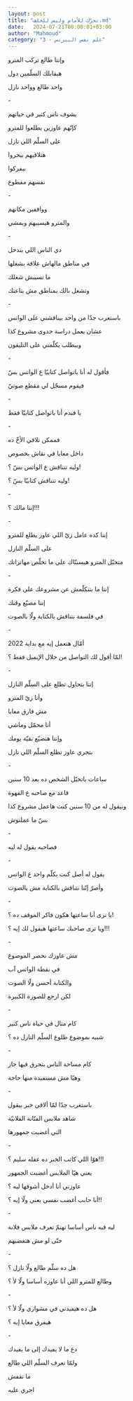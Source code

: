 ```yaml
---
layout: post
title: "تحرّك للأمام وليس للخلف.md"
date:   2024-07-21T00:00:01+03:00
author: "Mahmoud"
category: "3 - علم نفس البيزنس"
---
```

وإنتا طالع تركب المترو

هيقابلك السلّمين دول

واحد طالع وواحد نازل

\-

بشوف ناس كتير في حياتهم

كإنّهم عاوزين يطلعوا للمترو

على السلّم اللي نازل

هتلاقيهم بيجروا

بيفركوا

نفسهم مقطوع

\-

وواقفين مكانهم

والمترو هيسيبهم ويمشي

\-

دي الناس اللي بتدخل

في مناطق مالهاش علاقة بشغلها

ما تسيبش شغلك

وتشغل بالك بمناطق مش بتاعتك

\-

باستغرب جدّا من واحد بيناقشني على الواتس

عشان يعمل دراسة جدوى مشروع كذا

وبيطلب يكلّمني على التليفون

\-

فأقول له أنا باتواصل كتابيّا ع الواتس بسّ

فيقوم مسجّل لي مقطع صوتيّ

\-

يا فندم أنا باتواصل كتابيّا فقط

\-

فممكن تلاقي الأخّ ده

داخل معايا في نقاش بخصوص

وليه تتناقش ع الواتس بسّ ؟!

وليه تتناقش كتابيّا بسّ ؟!

\-

إنتا مالك ؟!!!

\-

إنتا كده عامل زيّ اللي عاوز يطلع للمترو

على السلّم النازل

متخيّل المترو هيستنّاك على ما تخلّص مهاتراتك

\-

إنتا ما بتتكلّمش عن مشروعك على فكرة

إنتا مضيّع وقتك

في فلسفة نتناقش بالكتابة ولّا بالصوت

\-

أمّال هتعمل إيه مع بداية 2022

لمّا أقول لك التواصل من خلال الإيميل فقط ؟!

\-

إنتا بتحاول تطلع على السلّم النازل

وأنا زيّ المترو

مش فارق معايا

أنا محمّل وماشي

وإنتا هتضيّع بقيّة يومك

بتجري عاوز تطلع السلّم اللي نازل

\-

ساعات باتخيّل الشخص ده بعد 10 سنين

قاعد مع صاحبه ع القهوة

وبيقول له من 10 سنين كنت هاعمل مشروع كذا

بسّ ما عملتوش

\-

فصاحبه يقول له ليه

\-

يقول له أصل كنت بكلّم واحد ع الواتس

وأصرّ إنّنا نتناقش بالكتابة مش بالصوت

\-

يا ترى أنا ساعتها هكون فاكر الموقف ده ؟!

ويا ترى صاحبك ساعتها هيقول لك إيه ؟!!!

\-

مش عاوزك تحصر الموضوع

في نقطة الواتس آب

والكتابة أحسن ولّا الصوت

لكن ارجع للصورة الكبيرة

\-

كام مثال في حياة ناس كتير

شبيه بموضوع طلوع السلّم النازل ده ؟

\-

كام مساحة الناس بتحرق فيها جاز

وهيّا مش مستفيدة منها حاجة

\-

باستغرب جدّا لمّا ألاقي خبر بيقول

شاهد ملابس الفنّانة الفلانيّة

التي أغضبت جمهورها

\-

هوّا اللي كاتب الخبر ده عقله سليم ؟!!!

يعني هيّا الملابس أغضبت الجمهور

عاوزني أنا أدخل أشوفها ليه ؟

أنا حابب أغضب نفسي يعني ولّا إيه ؟!!

\-

ليه فيه ناس أساسا تهتمّ تعرف ملابس فلانة

حتّى لو مش هتغضبهم

\-

هل ده سلّم طالع ولّا نازل ؟

وطالع للمترو اللي أنا عاوزه أساسا ولّا لأ ؟

\-

هل ده هيفيدني في مشواري ولّا لأ ؟

هيفرق معايا إيه ؟

\-

دع ما لا يفيدك إلى ما يفيدك

ولمّا تعرف السلّم اللي طالع

ما تقفش

اجري عليه
